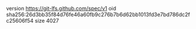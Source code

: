 version https://git-lfs.github.com/spec/v1
oid sha256:26d3bb35f84d76fe46a60fb9c276b7b6d62bb1013fd3e7bd786dc2fc25606f54
size 4027
